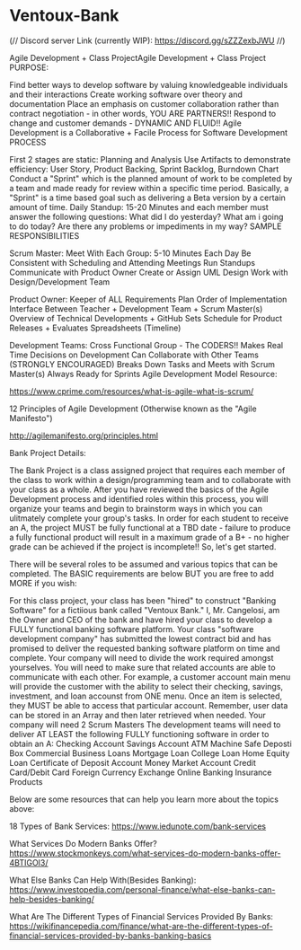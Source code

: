 # Ventoux-Bank

(// Discord server Link (currently WIP): https://discord.gg/sZZZexbJWU //) 

Agile Development + Class ProjectAgile Development + Class Project
PURPOSE:

Find better ways to develop software by valuing knowledgeable individuals and their interactions
Create working software over theory and documentation
Place an emphasis on customer collaboration rather than contract negotiation - in other words, YOU ARE PARTNERS!!
Respond to change and customer demands - DYNAMIC AND FLUID!!
Agile Development is a Collaborative + Facile Process for Software Development
PROCESS

First 2 stages are static: Planning and Analysis 
Use Artifacts to demonstrate efficiency: User Story, Product Backing, Sprint Backlog, Burndown Chart
Conduct a "Sprint" which is the planned amount of work to be completed by a team and made ready for review within a specific time period. Basically, a "Sprint" is a time based goal such as delivering a Beta version by a certain amount of time. 
Daily Standup: 15-20 Minutes and each member must answer the following questions: 
What did I do yesterday?
What am i going to do today?
Are there any problems or impediments in my way? 
SAMPLE RESPONSIBILITIES

Scrum Master:
Meet With Each Group: 5-10 Minutes Each Day
Be Consistent with Scheduling and Attending Meetings
Run Standups
Communicate with Product Owner
Create or Assign UML Design
Work with Design/Development Team

Product Owner:
Keeper of ALL Requirements
Plan Order of Implementation
Interface Between Teacher + Development Team + Scrum Master(s)
Overview of Technical Developments + GitHub
Sets Schedule for Product Releases + Evaluates Spreadsheets (Timeline)

Development Teams:
Cross Functional Group - The CODERS!!
Makes Real Time Decisions on Development
Can Collaborate with Other Teams (STRONGLY ENCOURAGED)
Breaks Down Tasks and Meets with Scrum Master(s)
Always Ready for Sprints
Agile Development Model Resource:

https://www.cprime.com/resources/what-is-agile-what-is-scrum/

12 Principles of Agile Development (Otherwise known as the "Agile Manifesto")

http://agilemanifesto.org/principles.html

Bank Project Details:

The Bank Project is a class assigned project that requires each member of the class to work within a design/programming team and to collaborate with your class as a whole. After you have reviewed the basics of the Agile Development process and identified roles within this process, you will organize your teams and begin to brainstorm ways in which you can ulitmately complete your group's tasks. In order for each student to receive an A, the project MUST be fully functional at a TBD date - failure to produce a fully functional product will result in a maximum grade of a B+ - no higher grade can be achieved if the project is incomplete!! So, let's get started. 



There will be several roles to be assumed and various topics that can be completed. The BASIC requirements are below BUT you are free to add MORE if you wish:  



For this class project, your class has been "hired"  to construct "Banking Software" for a fictiious bank called "Ventoux Bank." I, Mr. Cangelosi, am the Owner and CEO of the bank and have hired your class to develop a FULLY functional banking software platform. 
Your class "software development company" has submitted the lowest contract bid and has promised to deliver the requested banking software platform on time and complete. 
Your company will need to divide the work required amongst yourselves. 
You will need to make sure that related accounts are able to communicate with each other. For example, a customer account main menu will provide the customer with the ability to select their checking, savings, investment, and loan accounst from ONE menu. Once an item is selected, they MUST be able to access that particular account. Remember, user data can be stored in an Array and then later retrieved when needed. 
Your company will need 2 Scrum Masters
The development teams will need to deliver AT LEAST the following FULLY functioning software in order to obtain an A: 
Checking Account
Savings Account
ATM Machine
Safe Deposti Box
Commercial Business Loans
Mortgage Loan
College Loan
Home Equity Loan
Certificate of Deposit Account
Money Market Account
Credit Card/Debit Card
Foreign Currency Exchange 
Online Banking
Insurance Products


Below are some resources that can help you learn more about the topics above: 



18 Types of Bank Services: https://www.iedunote.com/bank-services 

What Services Do Modern Banks Offer? https://www.stockmonkeys.com/what-services-do-modern-banks-offer-4BTIGOI3/

What Else Banks Can Help With(Besides Banking): https://www.investopedia.com/personal-finance/what-else-banks-can-help-besides-banking/

What Are The Different Types of Financial Services Provided By Banks: https://wikifinancepedia.com/finance/what-are-the-different-types-of-financial-services-provided-by-banks-banking-basics


